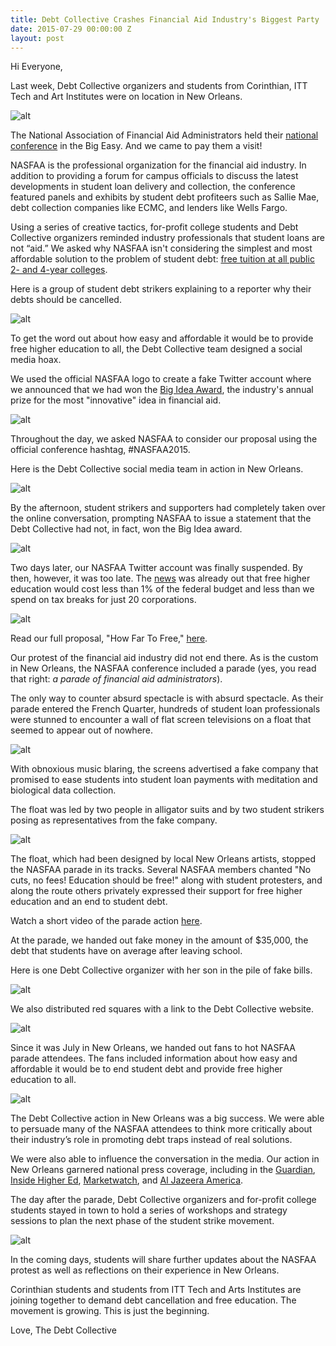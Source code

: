 ```yaml
---
title: Debt Collective Crashes Financial Aid Industry's Biggest Party
date: 2015-07-29 00:00:00 Z
layout: post
---
```


Hi Everyone,
 
Last week, Debt Collective organizers and students from Corinthian, ITT Tech and Art Institutes were on location in New Orleans.

![alt](/assets/images/2015/07/grouppic1-1.jpg)
 
The National Association of Financial Aid Administrators held their [national conference](http://www.nasfaa.org/conference) in the Big Easy. And we came to pay them a visit!
 
NASFAA is the professional organization for the financial aid industry. In addition to providing a forum for campus officials to discuss the latest developments in student loan delivery and collection, the conference featured panels and exhibits by student debt profiteers such as Sallie Mae, debt collection companies like ECMC, and lenders like Wells Fargo.
 
Using a series of creative tactics, for-profit college students and Debt Collective organizers reminded industry professionals that student loans are not “aid.” We asked why NASFAA isn't considering the simplest and most affordable solution to the problem of student debt: [free tuition at all public 2- and 4-year colleges](http://howfartofree.org/).

Here is a group of student debt strikers explaining to a reporter why their debts should be cancelled. 

![alt](/assets/images/2015/07/hollie.jpg)
 
To get the word out about how easy and affordable it would be to provide free higher education to all, the Debt Collective team designed a social media hoax.
 
We used the official NASFAA logo to create a fake Twitter account where we announced that we had won the [Big Idea Award](http://www.nasfaa.org/The_Big_Idea_NASFAA_s_Policy_Challenge), the industry's annual prize for the most "innovative" idea in financial aid.
 
![alt](/assets/images/2015/07/unnamed-1.jpg)
 
Throughout the day, we asked NASFAA to consider our proposal using the official conference hashtag, #NASFAA2015.

Here is the Debt Collective social media team in action in New Orleans. 

![alt](/assets/images/2015/07/SocialMediaGroundTeam-1-.jpg)
 
By the afternoon, student strikers and supporters had completely taken over the online conversation, prompting NASFAA to issue a statement that the Debt Collective had not, in fact, won the Big Idea award.

![alt](/assets/images/2015/07/we-win-tweet.jpg)

Two days later, our NASFAA Twitter account was finally suspended. By then, however, it was too late. The [news](http://howfartofree.org/) was already out that free higher education would cost less than 1% of the federal budget and less than we spend on tax breaks for just 20 corporations.

![alt](/assets/images/2015/07/Screen-Shot-2015-07-22-at-12-32-05-PM.png)

 
Read our full proposal, "How Far To Free," [here](http://howfartogfree.org). 
 
Our protest of the financial aid industry did not end there. As is the custom in New Orleans, the NASFAA conference included a parade (yes, you read that right: *a parade of financial aid administrators*).
 
The only way to counter absurd spectacle is with absurd spectacle. As their parade entered the French Quarter, hundreds of student loan professionals were stunned to encounter a wall of flat screen televisions on a float that seemed to appear out of nowhere. 

![alt](/assets/images/2015/07/Parade_screen.jpg)

With obnoxious music blaring, the screens advertised a fake company that promised to ease students into student loan payments with meditation and biological data collection.

The float was led by two people in alligator suits and by two student strikers posing as representatives from the fake company.
 
![alt](/assets/images/2015/07/mallory-with-croc.jpg)

The float, which had been designed by local New Orleans artists, stopped the NASFAA parade in its tracks. Several NASFAA members chanted "No cuts, no fees! Education should be free!" along with student protesters, and along the route others privately expressed their support for free higher education and an end to student debt.
 
Watch a short video of the parade action [here](http://toddsines.com/movies/debtcollective_NOLA.mp4).

At the parade, we handed out fake money in the amount of $35,000, the debt that students have on average after leaving school. 

Here is one Debt Collective organizer with her son in the pile of fake bills. 

![alt](/assets/images/2015/07/DC15_MomSon-DebtDollars-1-.jpg)

We also distributed red squares with a link to the Debt Collective website. 

![alt](/assets/images/2015/07/howfar1.jpg)

Since it was July in New Orleans, we handed out fans to hot NASFAA parade attendees. The fans included information about how easy and affordable it would be to end student debt and provide free higher education to all. 

![alt](/assets/images/2015/07/kimtran.jpg)

The Debt Collective action in New Orleans was a big success. We were able to persuade many of the NASFAA attendees to think more critically about their industry’s role in promoting debt traps instead of real solutions. 

We were also able to influence the conversation in the media. Our action in New Orleans garnered national press coverage, including in the [Guardian](http://www.theguardian.com/money/2015/jul/21/occupy-wall-street-student-debt-education-new-orleans), [Inside Higher Ed](http://www.insidehighered.com/news/2015/07/21/student-debt-protesters-crash-annual-gathering-college-financial-aid-officers), [Marketwatch](http://www.marketwatch.com/story/advocates-for-debt-free-college-crash-financial-aid-conference-2015-07-21?page=2), and [Al Jazeera America](http://www.youtube.com/watch?v=J3fvv2z2W64). 

 
The day after the parade, Debt Collective organizers and for-profit college students stayed in town to hold a series of workshops and strategy sessions to plan the next phase of the student strike movement.

![alt](/assets/images/2015/07/table-pic.jpg)
 
In the coming days, students will share further updates about the NASFAA protest as well as reflections on their experience in New Orleans.
 
Corinthian students and students from ITT Tech and Arts Institutes are joining together to demand debt cancellation and free education. The movement is growing. This is just the beginning.

Love, 
The Debt Collective


